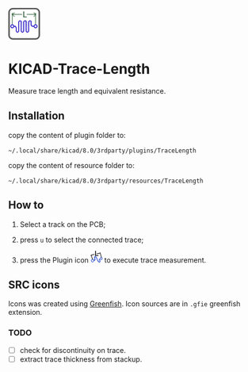 ![Logo](./resources/icon.png)

# KICAD-Trace-Length

Measure trace length and equivalent resistance.

## Installation

copy the content of plugin folder to:
```
~/.local/share/kicad/8.0/3rdparty/plugins/TraceLength
```


copy the content of resource folder to:
```
~/.local/share/kicad/8.0/3rdparty/resources/TraceLength
```

## How to

1. Select a track on the PCB;

2. press `u` to select the connected trace;

3. press the Plugin icon ![](./plugins/icon.png) to execute trace measurement.

## SRC icons

Icons was created using [Greenfish](http://greenfishsoftware.org/gfie.php).
Icon sources are in `.gfie` greenfish extension.

### TODO

- [ ] check for discontinuity on trace.
- [ ] extract trace thickness from stackup.